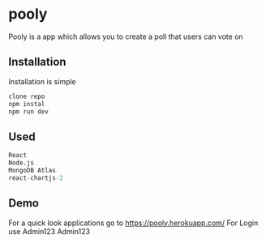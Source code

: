 # pooly

Pooly is a app which allows you to create a poll that users can vote on

## Installation
Installation is simple
```bash
clone repo 
npm instal
npm run dev
```

## Used

```python
React
Node.js
MongoDB Atlas
react-chartjs-2

```

## Demo
For a quick look applications go to https://pooly.herokuapp.com/
For Login use Admin123 Admin123
